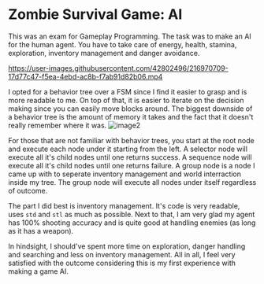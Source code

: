 # Zombie Survival Game: AI

This was an exam for Gameplay Programming. The task was to make an AI for the human agent. You have to take care of energy, health, stamina, exploration, inventory management and danger avoidance.

https://user-images.githubusercontent.com/42802496/216970709-17d77c47-f5ea-4ebd-ac8b-f7ab91d82b06.mp4

I opted for a behavior tree over a FSM since I find it easier to grasp and is more readable to me. On top of that, it is easier to iterate on the decision making since you can easily move blocks around.
The biggest downside of a behavior tree is the amount of memory it takes and the fact that it doesn't really remember where it was.
![image2](https://user-images.githubusercontent.com/42802496/216971864-e69c17dd-47e8-447b-916c-b28a55f30df0.png)

For those that are not familiar with behavior trees, you start at the root node and execute each node under it starting from the left.
A selector node will execute all it's child nodes until one returns success.
A sequence node will execute all it's child nodes until one returns failure.
A group node is a node I came up with to seperate inventory management and world interraction inside my tree. The group node will execute all nodes under itself regardless of outcome.

The part I did best is inventory management. It's code is very readable, uses `std` and `stl` as much as possible. Next to that, I am very glad my agent has 100% shooting accuracy and is quite good at handling enemies (as long as it has a weapon).

In hindsight, I should've spent more time on exploration, danger handling and searching and less on inventory management. All in all, I feel very satisfied with the outcome considering this is my first experience with making a game AI.
